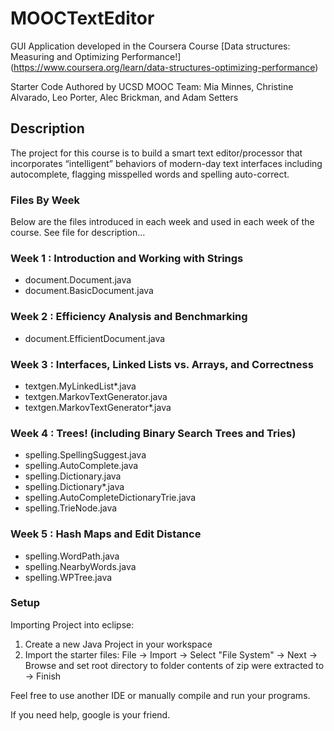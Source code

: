 # MOOCTextEditor

GUI Application developed in the Coursera Course [Data structures: Measuring and Optimizing Performance!] (https://www.coursera.org/learn/data-structures-optimizing-performance)

Starter Code Authored by UCSD MOOC Team:
Mia Minnes, Christine Alvarado, Leo Porter, Alec Brickman, and Adam Setters


## Description

The project for this course is to build a smart text editor/processor that incorporates “intelligent” behaviors of modern-day text interfaces including autocomplete, flagging misspelled words and spelling auto-correct.

### Files By Week

Below are the files introduced in each week and used in each week
of the course. See file for description...

### Week 1 : Introduction and Working with Strings

* document.Document.java
* document.BasicDocument.java

### Week 2 : Efficiency Analysis and Benchmarking

* document.EfficientDocument.java

### Week 3 : Interfaces, Linked Lists vs. Arrays, and Correctness

* textgen.MyLinkedList*.java
* textgen.MarkovTextGenerator.java
* textgen.MarkovTextGenerator*.java

### Week 4 : Trees! (including Binary Search Trees and Tries)

* spelling.SpellingSuggest.java
* spelling.AutoComplete.java
* spelling.Dictionary.java
* spelling.Dictionary*.java
* spelling.AutoCompleteDictionaryTrie.java
* spelling.TrieNode.java

### Week 5 : Hash Maps and Edit Distance

* spelling.WordPath.java
* spelling.NearbyWords.java
* spelling.WPTree.java


### Setup

Importing Project into eclipse:

1. Create a new Java Project in your workspace
2. Import the starter files: File -> Import -> Select "File System" -> Next -> Browse and set root directory to folder contents of zip were extracted to -> Finish

Feel free to use another IDE or manually compile and run your programs.

If you need help, google is your friend.



